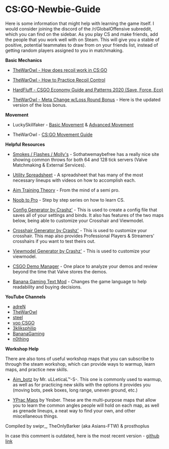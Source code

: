 # **CS:GO-Newbie-Guide**

Here is some information that might help with learning the game itself. I would consider joining the discord of the /r/GlobalOffensive subreddit, which you can find on the sidebar. As you play CS and make friends, add the people that you work well with on Steam. This will give you a stable of positive, potential teammates to draw from on your friends list, instead of getting random players assigned to you in matchmaking. 

**Basic Mechanics**

* [TheWarOwl - How does recoil work in CS:GO](https://www.youtube.com/watch?v=octRQYnnuig)

* [TheWarOwl - How to Practice Recoil Control](https://www.youtube.com/watch?v=GvA5LO-CtOY)

* [HardFluff - CSGO Economy Guide and Patterns 2020 (Save, Force, Eco)](https://www.youtube.com/watch?v=Gc7-3U1yH6I) 

* [TheWarOwl - Meta Change w/Loss Round Bonus](https://youtu.be/AJwiFID3IdU?t=54) - Here is the updated version of the loss bonus.

**Movement**

* LuckySkillfaker - [Basic Movement](https://www.youtube.com/watch?v=EVFgi--IOcI) & [Advanced Movement](https://www.youtube.com/watch?v=ZjVCdnwVgxo)

* TheWarOwl - [CS:GO Movement Guide](https://www.youtube.com/watch?v=AGcgQEzCCrI)

**Helpful Resources**

* [Smokes / Flashes / Molly's](http://sothatwemaybefree.com/) - Sothatwemaybefree has a really nice site showing common throws for both 64 and 128 tick servers (Valve Matchmaking & External Services).

* [Utility Spreadsheet](https://docs.google.com/spreadsheets/d/1oPit6-oA4ydWOjyOpaLAI79fpsqUXXNp9jzeIl5n_Eg/edit?fbclid=IwAR2_KqUTGkQxJGzwfRpb5ZEwW75oX9r0r2dH5bpxBaWBpQGHu4FuoozY-Ig#gid=641289592) - A spreadsheet that has many of the most necessary lineups with videos on how to accomplish each.

* [Aim Training Theory](https://www.reddit.com/r/GlobalOffensive/comments/3anjtd/how_to_train_your_aim_by_the_16_yo_semipro/) - From the mind of a semi pro.

* [Noob to Pro](https://m.youtube.com/playlist?list=PLfIyu2flKmBCTgQdmDH0fiZUaagB4rD0_) - Step by step series on how to learn CS.

* [Config Generator by Crashz'](https://steamcommunity.com/sharedfiles/filedetails/?id=1325659427) - This is used to create a config file that saves all of your settings and binds. It also has features of the two maps below, being able to customize your Crosshair and Viewmodel.

* [Crosshair Generator by Crashz'](https://steamcommunity.com/sharedfiles/filedetails/?id=308490450) - This is used to customize your crosshair. This map also provides Professional Players & Streamers' crosshairs if you want to test theirs out.

* [Viewmodel Generator by Crashz'](https://steamcommunity.com/sharedfiles/filedetails/?id=365126929) - This is used to customize your viewmodel.

* [CSGO Demo Manager](https://csgo-demos-manager.com/) - One place to analyze your demos and review beyond the time that Valve stores the demos.

* [Banana Gaming Text Mod](https://gamebanana.com/gamefiles/3711) - Changes the game language to help readability and buying decisions. 

**YouTube Channels**

* [adreN](https://www.youtube.com/c/adreNTV/playlists)
* [TheWarOwl](https://www.youtube.com/watch?v=SRLVloYyf9k&list=PLHF999pjo89Nu55Ep1Y0UHHLKluF5c-IK)
* [steel](https://www.youtube.com/user/JoshNissanCS/playlists)
* [voo CSGO](https://www.youtube.com/channel/UC2vjGuOTH-KcRCLSm5F3oUA)
* [3kliksphilip](https://www.youtube.com/playlist?list=PLfwtcDG7LpxGeQUBNIQHTNsSBrjzi2jX0)
* [BananaGaming](https://www.youtube.com/user/OfficialBananaGamers)
* [n0thing](https://www.youtube.com/watch?v=G3jAOcjIBfk&list=PL60ZobTZpb7KSTs99Y9XZKbL5UM3CkD3R)


**Workshop Help**

There are also tons of useful workshop maps that you can subscribe to through the steam workshop, which can provide ways to warmup, learn maps, and practice new skills.

* [Aim_botz](https://steamcommunity.com/sharedfiles/filedetails/?id=243702660) by Mr. uLLeticaL™-S-. This one is commonly used to warmup, as well as for practicing new skills with the options it provides you (moving bots, peek boxes, long range, uneven ground, etc.)

* [YPrac Maps](https://steamcommunity.com/workshop/filedetails/?id=740795413) by Yesber. These are the multi-purpose maps that allow you to learn the common angles people will hold on each map, as well as grenade lineups, a neat way to find your own, and other miscellaneous things.

Compiled by
swipr_, TheOnlyBarker (aka Asians-FTW) & prosthoplus

In case this comment is outdated, here is the most recent version - [github link](https://github.com/swiprCS/CSGO-Newbie-Guide/)
